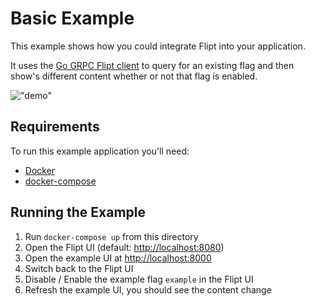 # Basic Example

This example shows how you could integrate Flipt into your application.

It uses the [Go GRPC Flipt client](https://github.com/markphelps/flipt-grpc-go) to query for an existing flag and then show's different content whether or not that flag is enabled.

!["demo"](https://github.com/markphelps/flipt/blob/master/docs/assets/images/demo.gif?raw=true)

## Requirements

To run this example application you'll need:

* [Docker](https://docs.docker.com/install/)
* [docker-compose](https://docs.docker.com/compose/install/)

## Running the Example

1. Run `docker-compose up` from this directory
1. Open the Flipt UI (default: [http://localhost:8080](http://localhost:8080))
1. Open the example UI at [http://localhost:8000](http://localhost:8000)
1. Switch back to the Flipt UI
1. Disable / Enable the example flag `example` in the Flipt UI
1. Refresh the example UI, you should see the content change
